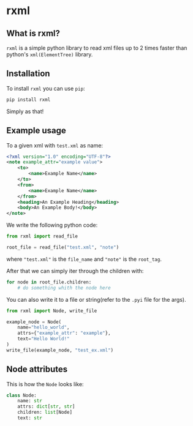 # rxml

## What is rxml?

`rxml` is a simple python library to read xml files up to 2 times faster than python's `xml(ElementTree)` library.

## Installation

To install `rxml` you can use `pip`:

```bash
pip install rxml
```

Simply as that!

## Example usage

To a given xml with `test.xml` as name:

```xml
<?xml version="1.0" encoding="UTF-8"?>
<note example_attr="example value">
    <to>
        <name>Example Name</name>
    </to>
    <from>
        <name>Example Name</name>
    </from>
    <heading>An Example Heading</heading>
    <body>An Example Body!</body>
</note>
```

We write the following python code:

```python
from rxml import read_file

root_file = read_file("test.xml", "note")
```

where `"test.xml"` is the `file_name` and `"note"` is the `root_tag`.

After that we can simply iter through the children with:

```python
for node in root_file.children:
    # do something whith the node here
```

You can also write it to a file or string(refer to the `.pyi` file for the args).

```python
from rxml import Node, write_file

example_node = Node(
    name="hello_world", 
    attrs={"example_attr": "example"},
    text="Hello World!"
)
write_file(example_node, "test_ex.xml")
```

## Node attributes

This is how the `Node` looks like:

```python
class Node:
    name: str
    attrs: dict[str, str]
    children: list[Node]
    text: str
```
